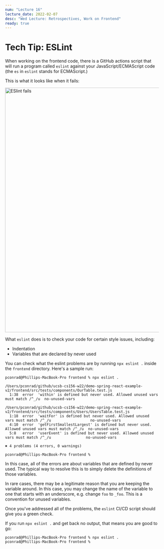 ```yaml
---
num: "Lecture 16"
lecture_date: 2022-02-07
desc: "Wed Lecture: Retrospectives, Work on Frontend"
ready: true
---
```



# Tech Tip: ESLint

When working on the frontend code, there is a GitHub actions script that will run a program called `eslint` against your JavaScript/ECMAScript code (the `es` in `eslint` stands for
ECMAScript.)

This is what it looks like when it fails:


<img alt="ESlint fails" src="https://user-images.githubusercontent.com/1119017/153115905-5a6b0360-95fb-429b-8e28-6f31229621aa.png" width="800" />

What `eslint` does is to check your code for certain style issues, including:
* Indentation
* Variables that are declared by never used

You can check what the eslint problems are by running `npx eslint .` inside the `frontend` directory.  Here's a sample run:

```text
pconrad@Phillips-MacBook-Pro frontend % npx eslint .

/Users/pconrad/github/ucsb-cs156-w22/demo-spring-react-example-v2/frontend/src/tests/components/OurTable.test.js
  1:38  error  'within' is defined but never used. Allowed unused vars must match /^_/u  no-unused-vars

/Users/pconrad/github/ucsb-cs156-w22/demo-spring-react-example-v2/frontend/src/tests/components/Users/UsersTable.test.js
  1:18  error  'waitFor' is defined but never used. Allowed unused vars must match /^_/u                  no-unused-vars
  4:10  error  'getFirstSmallestLargest' is defined but never used. Allowed unused vars must match /^_/u  no-unused-vars
  5:8   error  'userEvent' is defined but never used. Allowed unused vars must match /^_/u                no-unused-vars

✖ 4 problems (4 errors, 0 warnings)

pconrad@Phillips-MacBook-Pro frontend % 
```

In this case, all of the errors are about variables that are defined by never used.  The typical way to resolve this is to simply delete the definitions of those variables.

In rare cases, there may be a legitimate reason that you are keeping the variable around.  In this case, you may change the name of the variable to one that starts
with an underscore, e.g. change `foo` to `_foo`.  This is a convention for unused variables.

Once you've addressed all of the problems, the `eslint` CI/CD script should give you a green check.

If you run `npx eslint .` and get back no output, that means you are good to go:

```text
pconrad@Phillips-MacBook-Pro frontend % npx eslint .                              
pconrad@Phillips-MacBook-Pro frontend % 
```
